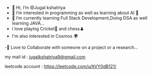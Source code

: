 - 👋 Hi, I’m @Jugal kshatriya
- 👀 I’m interested in programming as well as learning about AI 🤖
- 🌱 I’m currently learning Full Stack Development,Doing DSA as well learning JAVA...
- I love playing Cricket🏏 and chess♟️
- I'm also interested in Cosmos 🌍
  
-💌 Love to Collaborate with someone on a project or a research...

  my mail id : jugalkshatriya9@gmail.com
  
  leetcode account : https://leetcode.com/u/ltVY0dB121/ 

<!---
Jugal1406/Jugal1406 is a ✨ special ✨ repository because its `README.md` (this file) appears on your GitHub profile.
You can click the Preview link to take a look at your changes.
--->
